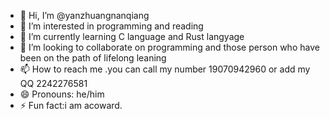 - 👋 Hi, I’m @yanzhuangnanqiang
- 👀 I’m interested in programming and reading
- 🌱 I’m currently learning C language and Rust langyage
- 💞️ I’m looking to collaborate on programming and those person who have been on the path of lifelong leaning
- 📫 How to reach me .you can call my number 19070942960 or add my QQ 2242276581
- 😄 Pronouns: he/him
- ⚡ Fun fact:i am acoward.

<!---
yanzhuangnanqiang/yanzhuangnanqiang is a ✨ special ✨ repository because its `README.md` (this file) appears on your GitHub profile.
You can click the Preview link to take a look at your changes.
--->
